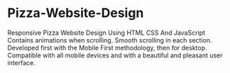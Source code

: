 # Pizza-Website-Design
Responsive Pizza Website Design Using HTML CSS And JavaScript Contains animations when scrolling. Smooth scrolling in each section. Developed first with the Mobile First methodology, then for desktop. Compatible with all mobile devices and with a beautiful and pleasant user interface.
